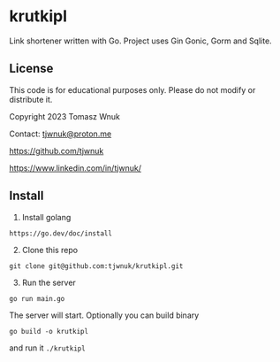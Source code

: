 # krutkipl
Link shortener written with Go. Project uses Gin Gonic, Gorm and Sqlite.

## License
This code is for educational purposes only. Please do not modify or distribute it.

Copyright 2023 Tomasz Wnuk

Contact: tjwnuk@proton.me

https://github.com/tjwnuk

https://www.linkedin.com/in/tjwnuk/

## Install

1. Install golang

```https://go.dev/doc/install```

2. Clone this repo

```git clone git@github.com:tjwnuk/krutkipl.git```

3. Run the server

```go run main.go```

The server will start. Optionally you can build binary

```go build -o krutkipl```

and run it
```./krutkipl```